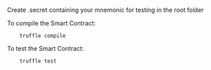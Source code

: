 Create .secret containing your mnemonic for testing in the root folder

To compile the Smart Contract:

```solidity
    truffle compile
```

To test the Smart Contract:

```solidity
    truffle test
```
